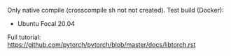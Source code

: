 Only native compile (crosscompile sh not not created).
Test build (Docker):
- Ubuntu Focal 20.04

Full tutorial: https://github.com/pytorch/pytorch/blob/master/docs/libtorch.rst